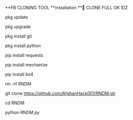 
**FB CLONING TOOL
**installation
**🔰 CLONE FULL OK IDZ

pkg update

pkg upgrade

pkg install git

pkg install python

pip install requests

pip install mechanize

pip install bs4

rm -rf RNDM

git clone https://github.com/AfghanHack001/RNDM.git

cd RNDM

python RNDM.py

